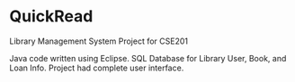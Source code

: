 # QuickRead
Library Management System Project for CSE201

Java code written using Eclipse.
SQL Database for Library User, Book, and Loan Info.
Project had complete user interface.
